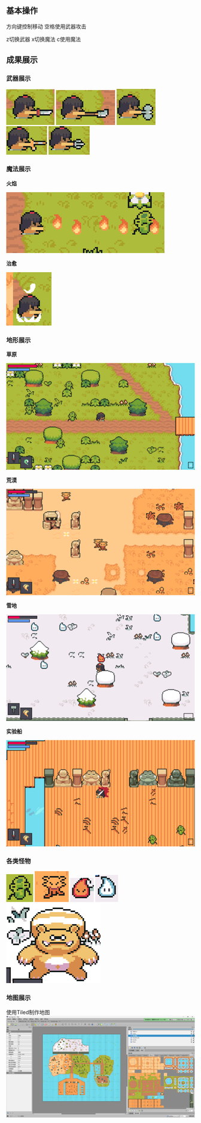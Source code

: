 ## 基本操作
方向键控制移动 空格使用武器攻击

z切换武器 x切换魔法 c使用魔法
## 成果展示
### 武器展示

![img_1.png](img_1.png)
![img_2.png](img_2.png)
![img_3.png](img_3.png)
![img_4.png](img_4.png)
![img_5.png](img_5.png)

### 魔法展示

**火焰**

![img_6.png](img_6.png)

**治愈**

![img_7.png](img_7.png)

### 地形展示
**草原**

![img_8.png](img_8.png)

**荒漠**

![img_9.png](img_9.png)

**雪地**

![img_10.png](img_10.png)

**实验船**

![img_11.png](img_11.png)

### 各类怪物
![img_12.png](img_12.png)
![img_13.png](img_13.png)
![img_14.png](img_14.png)
![img_15.png](img_15.png)
![img_16.png](img_16.png)

### 地图展示
使用Tiled制作地图
![img.png](img.png)
